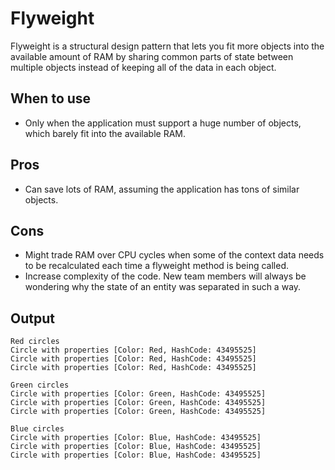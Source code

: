 # Flyweight

Flyweight is a structural design pattern that lets you fit more objects into the available amount of RAM by sharing common parts of state between multiple objects instead of keeping all of the data in each object.

## When to use

* Only when the application must support a huge number of objects, which barely fit into the available RAM.

## Pros

* Can save lots of RAM, assuming the application has tons of similar objects.

## Cons

* Might trade RAM over CPU cycles when some of the context data needs to be recalculated each time a flyweight method is being called.
* Increase complexity of the code. New team members will always be wondering why the state of an entity was separated in such a way.

## Output

```
Red circles
Circle with properties [Color: Red, HashCode: 43495525]
Circle with properties [Color: Red, HashCode: 43495525]
Circle with properties [Color: Red, HashCode: 43495525]

Green circles
Circle with properties [Color: Green, HashCode: 43495525]
Circle with properties [Color: Green, HashCode: 43495525]
Circle with properties [Color: Green, HashCode: 43495525]

Blue circles
Circle with properties [Color: Blue, HashCode: 43495525]
Circle with properties [Color: Blue, HashCode: 43495525]
Circle with properties [Color: Blue, HashCode: 43495525]
```
